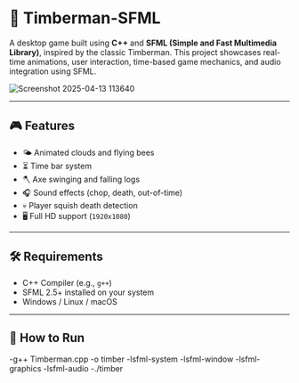 # 🌲 Timberman-SFML

A desktop game built using **C++** and **SFML (Simple and Fast Multimedia Library)**, inspired by the classic Timberman. This project showcases real-time animations, user interaction, time-based game mechanics, and audio integration using SFML.

![Screenshot 2025-04-13 113640](https://github.com/user-attachments/assets/4e2f8f5e-8bba-4819-bc63-7f9650fa7599)


---

## 🎮 Features

- 🌤️ Animated clouds and flying bees
- ⏳ Time bar system
- 🪓 Axe swinging and falling logs
- 🎧 Sound effects (chop, death, out-of-time)
- 💀 Player squish death detection
- 🖥️ Full HD support (`1920x1080`)

---

## 🛠 Requirements

- C++ Compiler (e.g., `g++`)
- SFML 2.5+ installed on your system
- Windows / Linux / macOS

---

## 🚀 How to Run
-g++ Timberman.cpp -o timber -lsfml-system -lsfml-window -lsfml-graphics -lsfml-audio
-./timber
